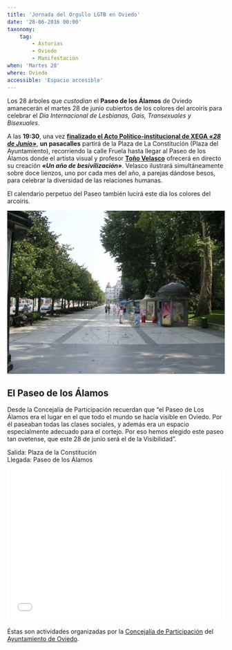 ```yaml
---
title: 'Jornada del Orgullo LGTB en Oviedo'
date: '28-06-2016 00:00'
taxonomy:
    tag:
        - Asturias
        - Oviedo
        - Manifestación
when: 'Martes 28'
where: Oviedo
accessible: 'Espacio accesible'
---
```


Los 28 árboles que _custodian_ el **Paseo de los Álamos** de Oviedo amanecerán el martes 28 de junio cubiertos de los colores del arcoíris para celebrar el _Día Internacional de Lesbianas, Gais, Transexuales y Bisexuales_.

A las **19:30**, una vez **[finalizado el Acto Político-institucional de XEGA _«28 de Junio»_](https://apps.xega.org/orgullo/2016/es/acto-politico-institucional-28-junio.html)**, **un pasacalles** partirá de la Plaza de La Constitución (Plaza del Ayuntamiento), recorriendo la calle Fruela hasta llegar al Paseo de los Álamos donde el artista visual y profesor **[Toño Velasco](http://www.tonovelasco.com/)** ofrecerá en directo su creación _**«Un año de besivilización»**_. Velasco ilustrará simultáneamente sobre doce lienzos, uno por cada mes del año, a parejas dándose besos, para celebrar la diversidad de las relaciones humanas.

El calendario perpetuo del Paseo también lucirá este día los colores del arcoíris.

![](paseo-alamos-oviedo.jpg)

El Paseo de los Álamos
------------------

Desde la Concejalía de Participación recuerdan que “el Paseo de Los Álamos era el lugar en el que todo el mundo se hacía visible en Oviedo. Por él paseaban todas las clases sociales, y además era un espacio especialmente adecuado para el cortejo. Por eso hemos elegido este paseo tan ovetense, que este 28 de junio será el de la Visibilidad”.

<i class="fa fa-map-marker" style="color:#0f0;" aria-hidden="true"></i> Salida: Plaza de la Constitución  
<i class="fa fa-map-marker" style="color:#f00;" aria-hidden="true"></i> Llegada: Paseo de los Álamos

<iframe width="100%" height="350" frameBorder="0" src="//umap.openstreetmap.fr/es/map/jornada-del-orgullo-lgtb-en-oviedo-2016_92136?scaleControl=false&miniMap=false&scrollWheelZoom=false&zoomControl=true&allowEdit=false&moreControl=false&datalayersControl=false&onLoadPanel=undefined&captionBar=false"></iframe>

Éstas son actividades organizadas por la [Concejalía de Participación](http://www.oviedo.es/area-de-informacion-y-participacion) del [Ayuntamiento de Oviedo](http://www.oviedo.es/).